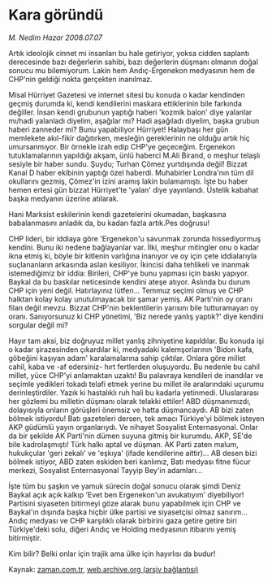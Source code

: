 # Kara göründü

*M. Nedim Hazar 2008.07.07*

<tr><td class="metin" colspan="2" style="padding-top: 20px; padding-left: 5px; padding-right: 10px;">Artık ideolojik cinnet mi insanları bu hale getiriyor, yoksa cidden saplantı derecesinde bazı değerlerin sahibi, bazı değerlerin düşmanı olmanın doğal sonucu mu bilemiyorum. Lakin hem Andıç-Ergenekon medyasının hem de CHP'nin geldiği nokta gerçekten inanılmaz.</td></tr><tr><td class="metin" colspan="2" style="padding-top: 20px; padding-left: 5px; padding-right: 10px;"><p>Misal Hürriyet Gazetesi ve internet sitesi bu konuda o kadar kendinden geçmiş durumda ki, kendi kendilerini maskara ettiklerinin bile farkında değiller. İnsan kendi grubunun yaptığı haberi 'kozmik balon' diye yalanlar mı/hadi yalanladı diyelim, aşağılar mı? Hadi aşağıladı diyelim, başka grubun haberi zanneder mi? Bunu yapabiliyor Hürriyet! Halaybaşı her gün memlekete akıl-fikir dağıtırken, mesleğin gereklerinin ne olduğu artık hiç umursanmıyor. Bir örnekle izah edip CHP'ye geçeceğim. Ergenekon tutuklamalarının yapıldığı akşam, ünlü haberci M.Ali Birand, o meşhur telaşlı sesiyle bir haber sundu. Şuydu; Turhan Çömez yurtdışında değil! Bizzat Kanal D haber ekibinin yaptığı özel haberdi. Muhabirler Londra'nın tüm dil okullarını gezmiş, Çömez'in izini aramış lakin bulamamıştı. İşte bu haber hemen ertesi gün bizzat Hürriyet'te 'yalan' diye yayınlandı. Üstelik kabahat başka medyanın üzerine atılarak. 
<p>Hani Marksist eskilerinin kendi gazetelerini okumadan, başkasına babalanmasını anladık da, bu kadarı fazla artık.Pes doğrusu! 
<p>CHP lideri, bir iddiaya göre 'Ergenekon'u savunmak zorunda hissediyormuş kendini. Bunu iki nedene bağlayanlar var. İlki, meşhur mitingler onu o kadar ikna etmiş ki, böyle bir kitlenin varlığına inanıyor ve oy için çete iddialarıyla suçlananların arkasında aslan kesiliyor. İkincisi daha tehlikeli ve inanmak istemediğimiz bir iddia: Birileri, CHP'ye bunu yapması için baskı yapıyor. Baykal da bu baskılar neticesinde kendini ateşe atıyor. Aslında bu durum CHP için yeni değil. Hatırlayınız lütfen... Temmuz seçimi olmuş ve CHP halktan kolay kolay unutulmayacak bir şamar yemiş. AK Parti'nin oy oranı filan değil mevzu. Bizzat CHP'nin beklentilerin yarısını bile tutturamayan oy oranı. Sanıyorsunuz ki CHP yönetimi, 'Biz nerede yanlış yaptık?' diye kendini sorgular değil mi?
<p>Hayır tam aksi, biz doğruyuz millet yanlış zihniyetine kapıldılar. Bu konuda işi o kadar şirazesinden çıkardılar ki, medyadaki kalemşorlarının 'Bidon kafa, göbeğini kaşıyan adam' karalamalarına sahip çıktılar. Onlara göre millet cahil, kaba ve -af edersiniz- hırt fertlerden oluşuyordu. Bu nedenle bu cahil millet, yüce CHP'yi anlamaktan uzaktı! Bu palavraya kendileri de inandılar ve seçimle yedikleri tokadı telafi etmek yerine bu millet ile aralarındaki uçurumu derinleştirdiler. Yazık ki hastalıklı ruh hali bu kadarla yetinmedi. Uluslararası her gözlemi bu milletin düşmanı olarak telakki ettiler! ABD düşmanımızdı, dolayısıyla onların görüşleri önemsiz ve hatta düşmancaydı. AB bizi zaten bölmek istiyordu! Batı gazeteleri dersen, tek amacı Türkiye'yi bölmek isteyen AKP güdümlü yayın organlarıydı. Ve nihayet Sosyalist Enternasyonal. Onlar da bir şekilde AK Parti'nin dümen suyuna gitmiş bir kurumdu. AKP, SE'de bile kadrolaşmıştı! Türk halkı aptal ve düşman. AK Parti zaten malum, hukukçular 'geri zekalı' ve 'eşkıya' (ifade kendilerine aittir)... AB desen bizi bölmek istiyor, ABD zaten eskiden beri kanlımız, Batı medyası fitne fücur merkezi, Sosyalist Enternasyonal Tayyip Bey'in adamları...
<p>İşte tüm bu şaşkın ve yamuk sürecin doğal sonucu olarak şimdi Deniz Baykal açık açık kalkıp 'Evet ben Ergenekon'un avukatıyım' diyebiliyor! Partisini siyaseten bitirmeyi göze alarak bunu yapabilmek için CHP ve Baykal'ın dışında başka hiçbir ülke partisi ve siyasetçisi olmaz sanırım... Andıç medyası ve CHP karşılıklı olarak birbirini gaza getire getire biri Türkiye'deki solu, diğeri Andıç ve Holding medyasının itibarını yemiş bitirmiştir. 
<p>Kim bilir? Belki onlar için trajik ama ülke için hayırlısı da budur!<br/></p></p></p></p></p></p></td></tr>

Kaynak: [zaman.com.tr](http://zaman.com.tr/yazar.do?yazino=711039), [web.archive.org (arşiv bağlantısı)](http://web.archive.org/web/20080802055304/http://www.zaman.com.tr:80/yazar.do?yazino=711039)
